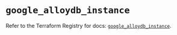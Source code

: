 # `google_alloydb_instance`

Refer to the Terraform Registry for docs: [`google_alloydb_instance`](https://registry.terraform.io/providers/hashicorp/google/6.10.0/docs/resources/alloydb_instance).
